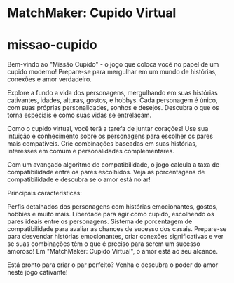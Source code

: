 # MatchMaker: Cupido Virtual

# missao-cupido 

Bem-vindo ao "Missão Cupido" - o jogo que coloca você no papel de um cupido moderno! Prepare-se para mergulhar em um mundo de histórias, conexões e amor verdadeiro.

Explore a fundo a vida dos personagens, mergulhando em suas histórias cativantes, idades, alturas, gostos, e hobbys. Cada personagem é único, com suas próprias personalidades, sonhos e desejos. Descubra o que os torna especiais e como suas vidas se entrelaçam.

Como o cupido virtual, você terá a tarefa de juntar corações! Use sua intuição e conhecimento sobre os personagens para escolher os pares mais compatíveis. Crie combinações baseadas em suas histórias, interesses em comum e personalidades complementares.

Com um avançado algoritmo de compatibilidade, o jogo calcula a taxa de compatibilidade entre os pares escolhidos. Veja as porcentagens de compatibilidade e descubra se o amor está no ar!

Principais características:

Perfis detalhados dos personagens com histórias emocionantes, gostos, hobbies e muito mais.
Liberdade para agir como cupido, escolhendo os pares ideais entre os personagens.
Sistema de porcentagem de compatibilidade para avaliar as chances de sucesso dos casais.
Prepare-se para desvendar histórias emocionantes, criar conexões significativas e ver se suas combinações têm o que é preciso para serem um sucesso amoroso! Em "MatchMaker: Cupido Virtual", o amor está ao seu alcance.

Está pronto para criar o par perfeito? Venha e descubra o poder do amor neste jogo cativante!
